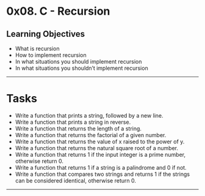 # 0x08. C - Recursion

## Learning Objectives
- What is recursion
- How to implement recursion
- In what situations you should implement recursion
- In what situations you shouldn’t implement recursion

---
# Tasks
- Write a function that prints a string, followed by a new line.
- Write a function that prints a string in reverse.
- Write a function that returns the length of a string.
- Write a function that returns the factorial of a given number.
- Write a function that returns the value of x raised to the power of y.
- Write a function that returns the natural square root of a number.
- Write a function that returns 1 if the input integer is a prime number, otherwise return 0.
- Write a function that returns 1 if a string is a palindrome and 0 if not.
- Write a function that compares two strings and returns 1 if the strings can be considered identical, otherwise return 0.
---
